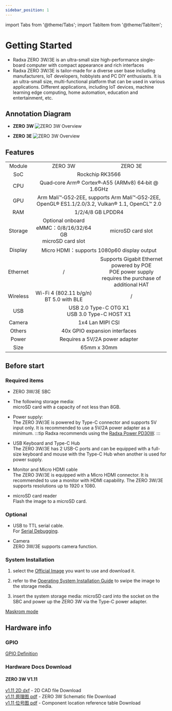 ```yaml
---
sidebar_position: 1
---
```


import Tabs from '@theme/Tabs';
import TabItem from '@theme/TabItem';

# Getting Started

- Radxa ZERO 3W/3E is an ultra-small size high-performance single-board computer with compact appearance and rich interfaces
- Radxa ZERO 3W/3E is tailor-made for a diverse user base including manufacturers, IoT developers, hobbyists and PC DIY enthusiasts. It is an ultra-small size, multi-functional platform that can be used in various applications. Different applications, including IoT devices, machine learning edge computing, home automation, education and entertainment, etc.

## Annotation Diagram

- **ZERO 3W**
  ![ZERO 3W Overview](/img/zero/zero3w/radxa_zero_3w.webp)

- **ZERO 3E**
  ![ZERO 3W Overview](/img/zero/zero3w/radxa_zero_3e.webp)

## Features

<table>
    <tr>
        <td align="center" >Module</td>
        <td align="center">ZERO 3W</td>
        <td align="center">ZERO 3E</td>
    </tr>
    <tr>
        <td align="center">SoC</td>
        <td colspan="2" align="center">Rockchip RK3566</td>
    </tr>
    <tr>
        <td align="center">CPU</td>
        <td colspan="2" align="center">Quad‑core Arm® Cortex®‑A55 (ARMv8) 64‑bit @ 1.6GHz</td>
    </tr>
    <tr>
        <td align="center">GPU</td>
        <td colspan="2" align="center">Arm Mali™‑G52‑2EE, supports Arm Mali™‑G52‑2EE, OpenGL® ES1.1/2.0/3.2, Vulkan® 1.1, OpenCL™ 2.0</td>
    </tr>
    <tr>
        <td align="center">RAM</td>
        <td colspan="2" align="center">1/2/4/8 GB LPDDR4</td>
    </tr>
    <tr>
        <td align="center">Storage</td>
        <td align="center">Optional onboard eMMC：0/8/16/32/64 GB <br/> microSD card slot </td>
        <td align="center">microSD card slot </td>
    </tr>
    <tr>
        <td align="center">Display</td>
        <td colspan="2" align="center">Micro HDMI：supports 1080p60 display output</td>
    </tr>
    <tr>
        <td align="center">Ethernet</td>
        <td align="center">/</td>
        <td align="center">Supports Gigabit Ethernet powered by POE<br/>POE power supply requires the purchase of additional HAT</td>
    </tr>
    <tr>
        <td align="center">Wireless</td>
        <td align="center">Wi-Fi 4 (802.11 b/g/n) BT 5.0 with BLE</td>
        <td align="center">/</td>
    </tr>
    <tr>
        <td align="center">USB</td>
        <td colspan="2" align="center">USB 2.0 Type-C OTG X1 <br/> USB 3.0 Type-C HOST X1 </td>
    </tr>
    <tr>
        <td align="center">Camera</td>
        <td colspan="2" align="center">1x4 Lan MIPI CSI</td>
    </tr>
    <tr>
        <td align="center">Others</td>
        <td colspan="2" align="center">40x GPIO expansion interfaces</td>
    </tr>
    <tr>
        <td align="center">Power</td>
        <td colspan="2" align="center">Requires a 5V/2A power adapter </td>
    </tr>
    <tr>
        <td align="center">Size</td>
        <td colspan="2" align="center">65mm x 30mm</td>
    </tr>
</table>

## Before start

### Required items

- ZERO 3W/3E SBC

- The following storage media:  
  microSD card with a capacity of not less than 8GB.

- Power supply:  
  The ZERO 3W/3E is powered by Type-C connector and supports 5V input only. It is recommended to use a 5V/2A power adapter as a minimum.
  :::tip
  Radxa recommends using the [Radxa Power PD30W](/accessories/pd_30w).
  :::

- USB Keyboard and Type-C Hub  
  The ZERO 3W/3E has 2 USB-C ports and can be equipped with a full-size keyboard and mouse with the Type-C Hub when another is used for power supply.

- Monitor and Micro HDMI cable  
  The ZERO 3W/3E is equipped with a Micro HDMI connector. It is recommended to use a monitor with HDMI capability.
  The ZERO 3W/3E supports resolutions up to 1920 x 1080.

- microSD card reader  
  Flash the image to a microSD card.

### Optional

- USB to TTL serial cable.  
  For [Serial Debugging](/general-tutorial/serial).

- Camera  
  ZERO 3W/3E supports camera function.

### System Installation

1. select the [Official Image](/rock3/images) you want to use and download it.

2. refer to the [Operating System Installation Guide](/general-tutorial/os-installation) to swipe the image to the storage media.

3. insert the system storage media: microSD card into the socket on the SBC and power up the ZERO 3W via the Type-C power adapter.

[Maskrom mode](/zero/zero3/maskrom)

## Hardware info

### GPIO

[GPIO Definition](/zero/zero3/hardware/zero3-gpio)

### Hardware Docs Download

#### ZERO 3W V1.11

[v1.11 2D dxf](https://dl.radxa.com/zero3/docs/hw/3w/radxa_zero_3w_2d_dxf.zip) - 2D CAD file Download  
[v1.11 原理图 pdf](https://dl.radxa.com/zero3/docs/hw/3w/radxa_zero_3w_v1110_schematic.pdf) - ZERO 3W Schematic file Download  
[v1.11 位号图 pdf](https://dl.radxa.com/zero3/docs/hw/3w/radxa_zero_3w_v1110_smb.zip) - Component location reference table Download
